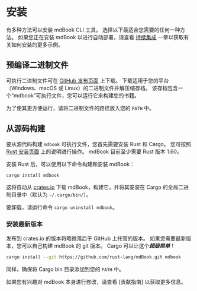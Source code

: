 # 安装

有多种方法可以安装 mdBook CLI 工具。
选择以下最适合您需要的任何一种方法。
如果您正在安装 mdBook 以进行自动部署，请查看 [持续集成][continuous integration] 一章以获取有关如何安装的更多示例。

[continuous integration]: ../continuous-integration.md

## 预编译二进制文件

可执行二进制文件可在 [GitHub 发布页面][releases] 上下载。
下载适用于您的平台（Windows、macOS 或 Linux）的二进制文件并解压缩存档。
该存档包含一个“mdbook”可执行文件，您可以运行它来构建您的书籍。

为了使其更方便运行，请将二进制文件的路径放入您的 `PATH` 中。


[releases]: https://github.com/rust-lang/mdBook/releases

## 从源码构建

要从源代码构建 `mdbook` 可执行文件，您首先需要安装 Rust 和 Cargo。
您可按照 [Rust 安装页面][Rust installation page] 上的说明进行操作。
mdBook 目前至少需要 Rust 版本 1.60。

安装 Rust 后，可以使用以下命令构建和安装 mdBook：

```sh
cargo install mdbook
```

这将自动从 [crates.io] 下载 mdBook，构建它，并将其安装在 Cargo 的全局二进制目录中（默认为 `~/.cargo/bin/`）。

要卸载，请运行命令 `cargo uninstall mdbook`。

[Rust installation page]: https://www.rust-lang.org/tools/install
[crates.io]: https://crates.io/

### 安装最新版本

发布到 crates.io 的版本将略微落后于 GitHub 上托管的版本。
如果您需要最新版本，您可以自己构建 mdBook 的 git 版本。
Cargo 可以让这个***超级简单***！


```sh
cargo install --git https://github.com/rust-lang/mdBook.git mdbook
```

同样，确保将 Cargo bin 目录添加到您的 `PATH` 中。

如果您有兴趣对 mdBook 本身进行修改，请查看 [贡献指南] 以获取更多信息。


[Contributing Guide]: https://github.com/rust-lang/mdBook/blob/master/CONTRIBUTING.md
